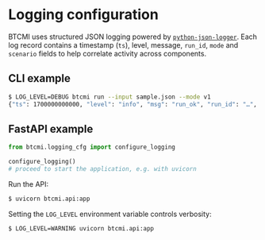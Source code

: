 # Logging configuration

BTCMI uses structured JSON logging powered by
[`python-json-logger`](https://github.com/madzak/python-json-logger). Each log
record contains a timestamp (`ts`), level, message, `run_id`, `mode` and
`scenario` fields to help correlate activity across components.

## CLI example

```bash
$ LOG_LEVEL=DEBUG btcmi run --input sample.json --mode v1
{"ts": 1700000000000, "level": "info", "msg": "run_ok", "run_id": "…", "mode": "v1", "scenario": "baseline"}
```

## FastAPI example

```python
from btcmi.logging_cfg import configure_logging

configure_logging()
# proceed to start the application, e.g. with uvicorn
```

Run the API:

```bash
$ uvicorn btcmi.api:app
```

Setting the `LOG_LEVEL` environment variable controls verbosity:

```bash
$ LOG_LEVEL=WARNING uvicorn btcmi.api:app
```

